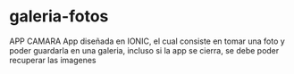 # galeria-fotos
APP CAMARA
App diseñada en IONIC, el cual consiste en tomar una foto y poder guardarla en una galeria, incluso si la app se cierra, se debe poder recuperar las imagenes
